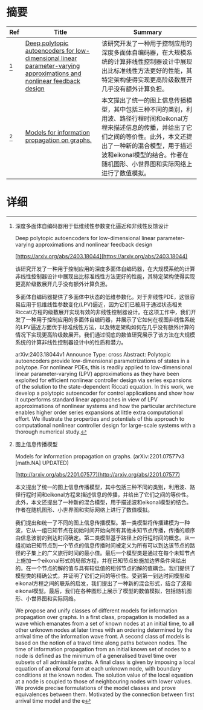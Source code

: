 # 摘要

| Ref | Title | Summary |
| --- | --- | --- |
| [^1] | [Deep polytopic autoencoders for low-dimensional linear parameter-varying approximations and nonlinear feedback design](https://arxiv.org/abs/2403.18044) | 该研究开发了一种用于控制应用的深度多面体自编码器，在大规模系统的计算非线性控制器设计中展现出比标准线性方法更好的性能，其特定架构使得实现更高阶级数展开几乎没有额外计算负担。 |
| [^2] | [Models for information propagation on graphs.](http://arxiv.org/abs/2201.07577) | 本文提出了统一的图上信息传播模型，其中包括三种不同的类别，利用波、路径行程时间和eikonal方程来描述信息的传播，并给出了它们之间的等价性。此外，本文还提出了一种新的混合模型，用于描述波和eikonal模型的结合。作者在随机图形、小世界图和实际网络上进行了数值模拟。 |

# 详细

[^1]: 深度多面体自编码器用于低维线性参数变化逼近和非线性反馈设计

    Deep polytopic autoencoders for low-dimensional linear parameter-varying approximations and nonlinear feedback design

    [https://arxiv.org/abs/2403.18044](https://arxiv.org/abs/2403.18044)

    该研究开发了一种用于控制应用的深度多面体自编码器，在大规模系统的计算非线性控制器设计中展现出比标准线性方法更好的性能，其特定架构使得实现更高阶级数展开几乎没有额外计算负担。

    

    多面体自编码器提供了多面体中状态的低维参数化。对于非线性PDE，这很容易应用于低维线性参数变化(LPV)逼近，因为它们已被用于通过状态相关Riccati方程的级数展开实现有效的非线性控制器设计。在这项工作中，我们开发了一种用于控制应用的多面体自编码器，并展示了它如何在视图非线性系统的LPV逼近方面优于标准线性方法，以及特定架构如何在几乎没有额外计算的情况下实现更高阶级数展开。我们通过彻底的数值研究展示了该方法在大规模系统的计算非线性控制器设计中的性质和潜力。

    arXiv:2403.18044v1 Announce Type: cross  Abstract: Polytopic autoencoders provide low-dimensional parametrizations of states in a polytope. For nonlinear PDEs, this is readily applied to low-dimensional linear parameter-varying (LPV) approximations as they have been exploited for efficient nonlinear controller design via series expansions of the solution to the state-dependent Riccati equation. In this work, we develop a polytopic autoencoder for control applications and show how it outperforms standard linear approaches in view of LPV approximations of nonlinear systems and how the particular architecture enables higher order series expansions at little extra computational effort. We illustrate the properties and potentials of this approach to computational nonlinear controller design for large-scale systems with a thorough numerical study.
    
[^2]: 图上信息传播模型

    Models for information propagation on graphs. (arXiv:2201.07577v3 [math.NA] UPDATED)

    [http://arxiv.org/abs/2201.07577](http://arxiv.org/abs/2201.07577)

    本文提出了统一的图上信息传播模型，其中包括三种不同的类别，利用波、路径行程时间和eikonal方程来描述信息的传播，并给出了它们之间的等价性。此外，本文还提出了一种新的混合模型，用于描述波和eikonal模型的结合。作者在随机图形、小世界图和实际网络上进行了数值模拟。

    

    我们提出和统一了不同的图上信息传播模型。第一类模型将传播建模为一种波，它从一组已知节点在初始时间开始向所有其他未知节点传播，传播的顺序由信息波前的到达时间确定。第二类模型基于路径上的行程时间的概念。从一组初始已知节点到一个节点的信息传播时间被定义为所有可以到达该节点的路径的子集上的广义旅行时间的最小值。最后一个模型类是通过在每个未知节点上施加一个eikonal形式的局部方程，并在已知节点处施加边界条件来给出的。在一个节点的解的值与具有较低值的相邻节点的解的值耦合。我们提供了模型类的精确公式，并证明了它们之间的等价性。受到第一到达时间模型和eikonal方程之间的联系的启发，我们提出了一种新的混合形式，结合了波和eikonal模型。最后，我们在各种图形上展示了模型的数值模拟，包括随机图形、小世界图和实际网络。

    We propose and unify classes of different models for information propagation over graphs. In a first class, propagation is modelled as a wave which emanates from a set of known nodes at an initial time, to all other unknown nodes at later times with an ordering determined by the arrival time of the information wave front. A second class of models is based on the notion of a travel time along paths between nodes. The time of information propagation from an initial known set of nodes to a node is defined as the minimum of a generalised travel time over subsets of all admissible paths. A final class is given by imposing a local equation of an eikonal form at each unknown node, with boundary conditions at the known nodes. The solution value of the local equation at a node is coupled to those of neighbouring nodes with lower values. We provide precise formulations of the model classes and prove equivalences between them. Motivated by the connection between first arrival time model and the e
    

